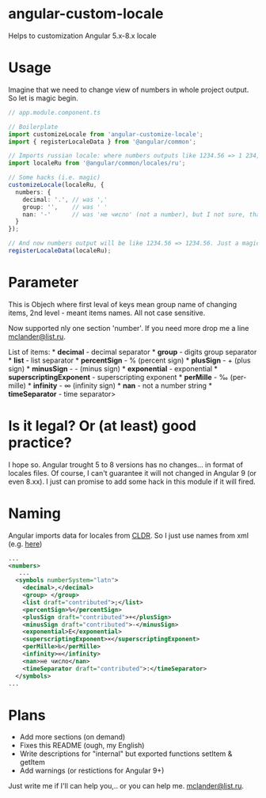 # angular-custom-locale
Helps to customization Angular 5.x-8.x locale

# Usage
Imagine that we need to change view of numbers in whole project output. So let is magic begin.

```typescript
// app.module.component.ts

// Boilerplate
import customizeLocale from 'angular-customize-locale';
import { registerLocaleData } from '@angular/common';

// Imports russian locale: where numbers outputs like 1234.56 => 1 234,56 
import localeRu from '@angular/common/locales/ru';

// Some hacks (i.e. magic)
customizeLocale(localeRu, {
  numbers: {
    decimal: '.', // was ','
    group: '',    // was ' '
    nan: '-'      // was 'не число' (not a number), but I not sure, that it uses anywhere
  }
});

// And now numbers output will be like 1234.56 => 1234.56. Just a magic for no magic)
registerLocaleData(localeRu);
```

# Parameter
This is Objech where first leval of keys mean group name of changing 
items, 2nd level - meant items names. All not case sensitive.

Now supported nly one section 'number'. If you need more drop me a line mclander@list.ru.

List of items:
    * **decimal** - decimal separator
    * **group** - digits group separator
    * **list** - list separator
    * **percentSign** - % (percent sign)
    * **plusSign** - + (plus sign)
    * **minusSign** - - (minus sign)
    * **exponential** - exponential
    * **superscriptingExponent** - superscripting exponent
    * **perMille** - ‰ (per-mille)
    * **infinity** - ∞ (infinity sign)
    * **nan** - not a number string
    * **timeSeparator** - time separator>

# Is it legal? Or (at least) good practice?
I hope so. Angular trought 5 to 8 versions has no changes... in format of locales files.
Of course, I can't guarantee it will not changed in Angular 9 (or even 8.xx).
I just can promise to add some hack in this module if it will fired.


# Naming
Angular imports data for locales from [CLDR](http://cldr.unicode.org). So I just use 
names from xml (e.g. [here](https://github.com/unicode-org/cldr/blob/release-36/common/main/ru.xml))

```xml
...
<numbers>
   ...
  <symbols numberSystem="latn">
    <decimal>,</decimal>
    <group> </group>
    <list draft="contributed">;</list>
    <percentSign>%</percentSign>
    <plusSign draft="contributed">+</plusSign>
    <minusSign draft="contributed">-</minusSign>
    <exponential>E</exponential>
    <superscriptingExponent>×</superscriptingExponent>
    <perMille>‰</perMille>
    <infinity>∞</infinity>
    <nan>не число</nan>
    <timeSeparator draft="contributed">:</timeSeparator>
  </symbols>
...
```

# Plans

* Add more sections (on demand)
* Fixes this README (ough, my English)
* Write descriptions for "internal" but exported functions setItem & getItem
* Add warnings (or restictions for Angular 9+)

Just write me if I'll can help you,.. or you can help me. mclander@list.ru.